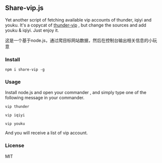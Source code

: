## Share-vip.js

Yet another script of fetching available vip accounts of thunder, iqiyi and youku.
It's a copycat of [thunder-vip](https://github.com/nswbmw/thunder-vip)  , but change the sources and add youku & iqiyi.
Just enjoy it.

这是一个基于node.js，通过爬目标网站数据，然后在控制台输出相关信息的小玩意

### Install

    npm i share-vip -g

### Usage

Install node.js and open your commander , and simply type one of the following message in your commander.

```
vip thunder

vip iqiyi

vip youku
```
And you will receive a list of vip account.

### License

MIT